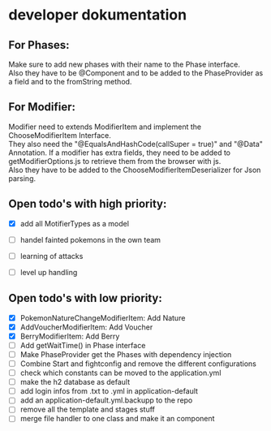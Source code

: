# developer dokumentation

## For Phases:
Make sure to add new phases with their name to the Phase interface.  
Also they have to be @Component and to be added to the PhaseProvider as a field and to the fromString method.

## For Modifier:
Modifier need to extends ModifierItem and implement the ChooseModifierItem Interface.  
They also need the "@EqualsAndHashCode(callSuper = true)" and "@Data" Annotation.
If a modifier has extra fields, they need to be added to getModifierOptions.js to retrieve them from the browser with js.  
Also they have to be added to the ChooseModifierItemDeserializer for Json parsing.  


## Open todo's with high priority:
- [x] add all MotifierTypes as a model
- [ ] handel fainted pokemons in the own team
- [ ] learning of attacks 
- [ ] level up handling


## Open todo's with low priority:
- [x] PokemonNatureChangeModifierItem: Add Nature
- [x] AddVoucherModifierItem: Add Voucher
- [x] BerryModifierItem: Add Berry
- [ ] Add getWaitTime() in Phase interface
- [ ] Make PhaseProvider get the Phases with dependency injection
- [ ] Combine Start and fightconfig and remove the different configurations
- [ ] check which constants can be moved to the application.yml
- [ ] make the h2 database as default
- [ ] add login infos from .txt to .yml in application-default
- [ ] add an application-default.yml.backupp to the repo
- [ ] remove all the template and stages stuff
- [ ] merge file handler to one class and make it an component
